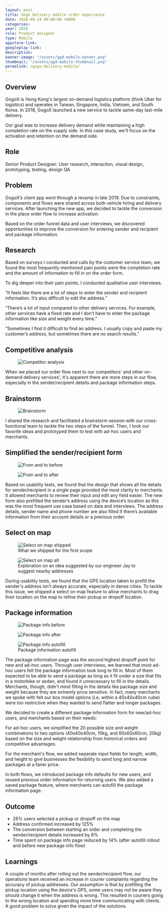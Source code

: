```yaml
---
layout: post
title: Gogo Delivery mobile order experience
date: 2020-09-24 00:00:00 +0800
categories:
year: 2020
role: Product designer
type: Mobile
appstore-link:
googleplay-link:
description: 
banner-image: "/assets/ggd-mobile-banner.png"
thumbnail: "/assets/ggd-mobile-thumbnail.png"
permalink: /gogo-delivery-mobile/
---
```


## Overview

GogoX is Hong Kong's largest on-demand logistics platform (think Uber for logistics) and operates in Taiwan, Singapore, India, Vietnam, and South Korea. In 2018, GogoX launched a new service to tackle same-day last-mile delivery.

Our goal was to increase delivery demand while maintaining a high completion rate on the supply side. In this case study, we'll focus on the activation and retention on the demand side.

## Role

Senior Product Designer: User research, interaction, visual design, prototyping, testing, design QA

## Problem

GogoX’s client app went through a revamp in late 2019. Due to constraints, components and flows were shared across both vehicle hiring and delivery services. After launching the new app, we decided to tackle the conversion in the place order flow to increase activation.

Based on the order funnel data and user interviews, we discovered opportunities to improve the conversion for entering sender and recipient and package information.

## Research

Based on surveys I conducted and calls by the customer service team, we found the most frequently mentioned pain points were the completion rate and the amount of information to fill in on the order form.

To dig deeper into their pain points, I conducted qualitative user interviews.

“It feels like there are a lot of steps to enter the sender and recipient information. It’s also difficult to edit the address.”

“There’s a lot of input compared to other delivery services. For example, other services have a fixed rate and I don’t have to enter the package information like size and weight every time.”

“Sometimes I find it difficult to find an address. I usually copy and paste my customer’s address, but sometimes there are no search results.”

## Competitive analysis

<figure><div><img class="lazy" data-src="/assets/ggd-mobile-competitor-analysis.png" alt="Competitor analysis"></div></figure>

When we placed our order flow next to our competitors' and other on-demand delivery services', it's apparent there are more steps in our flow, especially in the sender/recipient details and package information steps.

## Brainstorm

<figure><div><img class="lazy" data-src="/assets/ggd-mobile-brainstorm.png" alt="Brainstorm"></div></figure>

I shared the research and facilitated a brainstorm session with our cross-functional team to tackle the two steps of the funnel. Then, I took our favorite ideas and prototyped them to test with ad-hoc users and merchants.

## Simplified the sender/recipient form

<figure><div><img class="lazy" data-src="/assets/ggd-from-to-before.png" alt="From and to before"></div></figure>

<figure><div><img class="lazy" data-src="/assets/ggd-from-to-after.png" alt="From and to after"></div></figure>

Based on usability tests, we found that the design that shows all the details for sender/recipient in a single page provided the most clarity to merchants. It allowed merchants to review their input and edit any field easier. The new form also prefilled the sender’s address using the device’s location as this was the most frequent use case based on data and interviews. The address details, sender name and phone number are also filled if there’s available information from their account details or a previous order.

## Select on map

<figure><div><img class="lazy" data-src="/assets/ggd-select-on-map.png" alt="Select on map shipped"></div><figcaption>What we shipped for the first scope</figcaption></figure>

<figure><div><img class="lazy" data-src="/assets/ggd-select-on-map-alt.png" alt="Select on map alt"></div><figcaption>Exploration on an idea suggested by our engineer Jay to suggest nearby addresses</figcaption></figure>

During usability tests, we found that the GPS location taken to prefill the sender's address isn’t always accurate, especially in dense cities. To tackle this issue, we shipped a select on map feature to allow merchants to drag their location on the map to refine their pickup or dropoff location.

## Package information

<figure><div><img class="lazy" data-src="/assets/ggd-package-info-before.png" alt="Package info before"></div></figure>

<figure><div><img class="lazy" data-src="/assets/ggd-package-info-after.png" alt="Package info after"></div></figure>

<figure><div><img class="lazy" data-src="/assets/ggd-package-info-autofill.png" alt="Package info autofill"></div><figcaption>Package information autofill</figcaption></figure>

The package information page was the second highest dropoff point for new and ad-hoc users. Through user interviews, we learned that most ad-hoc users felt the package information took long to fill in. Most of them expected to be able to send a package as long as it fit under a size that fits in a motorbike or sedan, and found it unnecessary to fill in the details. Merchants, though, didn't mind filling in the details like package size and weight because they are extremly price sensitive. In fact, many merchants we spoke with felt our box model options (i.e. within a 40x40x40cm cube) were too restrictive when they wanted to send flatter and longer packages. 

We decided to create a different package information form for new/ad-hoc users, and merchants based on their needs:

For ad-hoc users, we simplified the 20 possible size and weight combinations to two options (40x40x40cm, 10kg, and 60x60x60cm, 20kg) based on the size and weight relationship from historical orders and competitive advantages.

For the merchant's flow, we added separate input fields for length, width, and height to give businesses the flexibility to send long and narrow packages at a fairer price. 

In both flows, we introduced package info defaults for new users, and reused previous order information for returning users. We also added a saved package feature, where merchants can autofill the package information page.



## Outcome

- 28% users selected a pickup or dropoff on the map
- Address confirmed increased by 125%
- The conversion between starting an order and completing the sender/recipient details increased by 8%
- Time spent on package info page reduced by 14% (after autofill rollout and before new package info flow)



## Learnings

A couple of months after rolling out the sender/recipient flow, our operations team received an increase in courier complaints regarding the accuracy of pickup addresses. Our assumption is that by prefilling the pickup location using the device's GPS, some users may not be aware they should change it when the address is wrong. This resulted in couriers going to the wrong location and spending more time communicating with clients. A good problem to solve given the impact of the solutions.